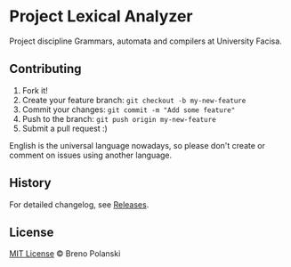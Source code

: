 # Project Lexical Analyzer

Project discipline Grammars, automata and compilers at University Facisa.

## Contributing

1. Fork it!
2. Create your feature branch: `git checkout -b my-new-feature`
3. Commit your changes: `git commit -m "Add some feature"`
4. Push to the branch: `git push origin my-new-feature`
5. Submit a pull request  :)

English is the universal language nowadays, so please don't create or comment on issues using another language.

## History

For detailed changelog, see [Releases](https://github.com/brenopolanski/project-lexical-analyzer/releases).

## License

[MIT License](https://brenopolanski.mit-license.org/) © Breno Polanski
